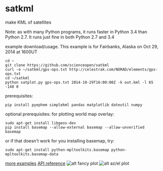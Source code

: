 satkml
======

make KML of satellites

Note: as with many Python programs, it runs faster in Python 3.4 than Python 2.7. 
It runs just fine in both Python 2.7 and 3.4

example download/usage. This example is for Fairbanks, Alaska on Oct 29, 2014 at 1600UT
```
cd ~
git clone https://github.com/scienceopen/satkml
curl -o ~/satkml/gps-ops.txt http://celestrak.com/NORAD/elements/gps-ops.txt
cd ~/satkml
python satplot.py gps-ops.txt 2014-10-29T16:00:00Z -k out.kml -l 65 -148 0
```

prerequisites: 
```
pip install pyephem simplekml pandas matplotlib dateutil numpy
```

optional prerequisites: for plotting world map overlay:
```
sudo apt-get install libgeos-dev
pip install basemap --allow-external basemap --allow-unverified basemap
```
or if that doesn't work for you installing basemap, try:
```
sudo apt-get install python-mpltoolkits.basemap python-mpltoolkits.basemap-data
```

[more examples](http://introtopython.org/visualization_earthquakes.html)
[API reference](http://matplotlib.org/basemap/)
![alt fancy plot](http://scienceopen.github.io/gpsconst.png)
![alt az/el plot](http://scienceopen.github.io/gpsazel.png)
